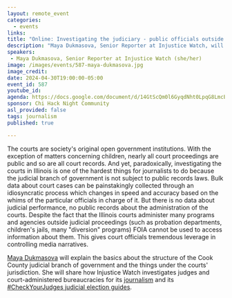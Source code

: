 ```yaml
---
layout: remote_event
categories:
  - events
links: 
title: "Online: Investigating the judiciary - public officials outside public records laws"
description: "Maya Dukmasova, Senior Reporter at Injustice Watch, will explain the basics about the structure of the Cook County judicial branch of government and the things under the courts' jurisdiction. She will share how Injustice Watch investigates judges and court-administered bureaucracies for its journalism and its #CheckYourJudges judicial election guides."
speakers:
 - Maya Dukmasova, Senior Reporter at Injustice Watch (she/her)
image: /images/events/587-maya-dukmasova.jpg
image_credit:
date: 2024-04-30T19:00:00-05:00
event_id: 587
youtube_id: 
agenda: https://docs.google.com/document/d/14GtScQm0l6GyqdNht0LpqG8LmcEF7i3COjNJ06PaTj8/edit#
sponsor: Chi Hack Night Community
asl_provided: false
tags: journalism
published: true

---
```


The courts are society's original open government institutions. With the exception of matters concerning children, nearly all court proceedings are public and so are all court records. And yet, paradoxically, investigating the courts in Illinois is one of the hardest things for journalists to do because the judicial branch of government is not subject to public records laws. Bulk data about court cases can be painstakingly collected through an idiosyncratic process which changes in speed and accuracy based on the whims of the particular officials in charge of it. But there is no data about judicial performance, no public records about the administration of the courts. Despite the fact that the Illinois courts administer many programs and agencies outside judicial proceedings (such as probation departments, children's jails, many "diversion" programs) FOIA cannot be used to access information about them. This gives court officials tremendous leverage in controlling media narratives. 

[Maya Dukmasova](https://streaklinks.com/B797FquQ0LnsVO2cCAmD-7WN/https%3A%2F%2Fwww.injusticewatch.org%2Fauthor%2Fmdukmasova%2F) will explain the basics about the structure of the Cook County judicial branch of government and the things under the courts' jurisdiction. She will share how Injustice Watch investigates judges and court-administered bureaucracies for its [journalism](https://streaklinks.com/B797FquCQnn-U9eVfgK6ivc4/https%3A%2F%2Fwww.injusticewatch.org%2F) and its [#CheckYourJudges judicial election guides](https://streaklinks.com/B797Fqq__1LWUQucagUsghOI/https%3A%2F%2Finteractives.injusticewatch.org%2Fjudicial-election-guide%2F2024-primary%2Fen%2F).